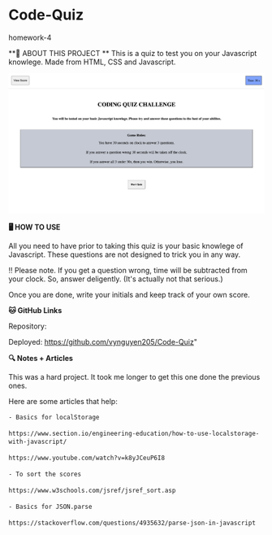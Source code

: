 # Code-Quiz
homework-4

**🦾 ABOUT THIS PROJECT
**
This is a quiz to test you on your Javascript knowlege. Made from HTML, CSS and Javascript.

<p><img src="./Images/homepage-preview.png"></p>

**🖥 HOW TO USE**

All you need to have prior to taking this quiz is your basic knowlege of Javascript. These questions are not designed to trick you in any way. 

‼️ Please note. If you get a question wrong, time will be subtracted from your clock. So, answer deligently. (It's actually not that serious.)

Once you are done, write your initials and keep track of your own score.

**🐱 GitHub Links**

Repository: 

Deployed: https://github.com/vynguyen205/Code-Quiz"

**🔍 Notes + Articles**

This was a hard project. It took me longer to get this one done the previous ones. 

Here are some articles that help:

    - Basics for localStorage
    
    https://www.section.io/engineering-education/how-to-use-localstorage-with-javascript/

    https://www.youtube.com/watch?v=k8yJCeuP6I8

    - To sort the scores 

    https://www.w3schools.com/jsref/jsref_sort.asp

    - Basics for JSON.parse

    https://stackoverflow.com/questions/4935632/parse-json-in-javascript

